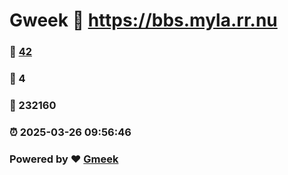 # Gweek :link: https://bbs.myla.rr.nu 
### :page_facing_up: [42](https://bbs.myla.rr.nu/tag.html) 
### :speech_balloon: 4 
### :hibiscus: 232160 
### :alarm_clock: 2025-03-26 09:56:46 
### Powered by :heart: [Gmeek](https://github.com/Meekdai/Gmeek)
